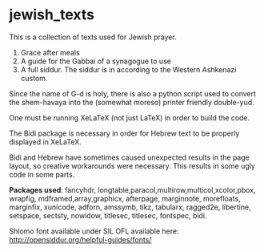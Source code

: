 # jewish_texts

This is a collection of texts used for Jewish prayer. 
1. Grace after meals
2. A guide for the Gabbai of a synagogue to use
3. A full siddur. The siddur is in according to the Western Ashkenazi custom.

Since the name of G-d is holy, there is also a python script used to convert the shem-havaya into the (somewhat moreso) printer friendly double-yud.

One must be running XeLaTeX (not just LaTeX) in order to build the code.

The Bidi package is necessary in order for Hebrew text to be properly displayed in XeLaTeX.

Bidi and Hebrew have sometimes caused unexpected results in the page layout, so creative workarounds were necessary. This results in some ugly code in some parts.

**Packages used**: fancyhdr, longtable,paracol,multirow,multicol,xcolor,pbox, wrapfig, mdframed,array,graphicx, afterpage, marginnote, morefloats, marginfix, xunicode, adforn, amssymb, tikz, tabularx, ragged2e, libertine, setspace, sectsty, nowidow, titlesec, titlesec, fontspec, bidi.

Shlomo font available under SIL OFL available here: http://opensiddur.org/helpful-guides/fonts/
